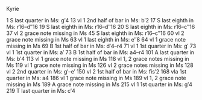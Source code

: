 Kyrie

1 S last quarter in Ms: g′4
13  vl 1  2nd half of bar in Ms: b′2
17  S last eighth in Ms: r16–d″16
19  S last eighth in Ms: r16–d″16
20  S last eighth in Ms: r16–c″16
37  vl 2  grace note missing in Ms
45  S last eighth in Ms: r16–c″16
60  vl 2  grace note missing in Ms
63  vl 1  last eighth in Ms: e″8
64  vl 1  grace note missing in Ms
69  B 1st half of bar in Ms: d′4–r4
71  vl 1  1st quarter in Ms: g′
73  vl 1  1st quarter in Ms: a′
73  B 1st half of bar in Ms: a4–r4
101 A last quarter in Ms: b′4
113  vl 1  grace note missing in Ms
118  vl 1, 2  grace notes missing in Ms
119  vl 1  grace note missing in Ms
126  vl 2  grace notes missing in Ms
128 vl 2  2nd quarter in Ms: g′–e′
150 vl 2  1st half of bar in Ms: fis′2
168 vla 1st quarter in Ms: a4
186  vl 1  grace note missing in Ms
189  vl 1, 2  grace note missing in Ms
189 A grace note missing in Ms
215 vl 1  1st quarter in Ms: g′4
219 T last quarter in Ms: c′4
